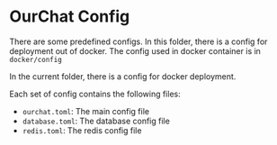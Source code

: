 # OurChat Config

There are some predefined configs. In this folder, there is a config for deployment out of docker.
The config used in docker container is in `docker/config`

In the current folder, there is a config for docker deployment.

Each set of config contains the following files:

- `ourchat.toml`: The main config file
- `database.toml`: The database config file
- `redis.toml`: The redis config file
